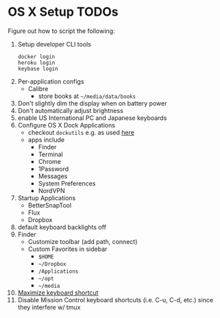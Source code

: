 # OS X Setup TODOs

Figure out how to script the following:

1. Setup developer CLI tools
    ```
    docker login
    heroku login
    keybase login
    ```
1. Per-application configs
    - Calibre
        - store books at `~/media/data/books`
1. Don't slightly dim the display when on battery power
1. Don't automatically adjust brightness
1. enable US International PC and Japanese keyboards
1. Configure OS X Dock Applications
    - checkout `dockutils` e.g. as used [here](https://github.com/mihaliak/dotfiles/blob/master/macos/dock.sh)
    - apps include
        - Finder
        - Terminal
        - Chrome
        - 1Password
        - Messages
        - System Preferences
        - NordVPN
1. Startup Applications
    - BetterSnapTool
    - Flux
    - Dropbox
1. default keyboard backlights off
1. Finder
    - Customize toolbar (add path, connect)
    - Custom Favorites in sidebar
        - `$HOME`
        - `~/Dropbox`
        - `/Applications`
        - `~/opt`
        - `~/media`
1. [Maximize keyboard shortcut](http://simianuprising.com/2010/03/15/mac-osx-setting-a-keyboard-shortcut-for-maximizeresize-window-green-jewel/)
1. Disable Mission Control keyboard shortcuts (i.e. C-u, C-d, etc.) since they interfere w/ tmux
